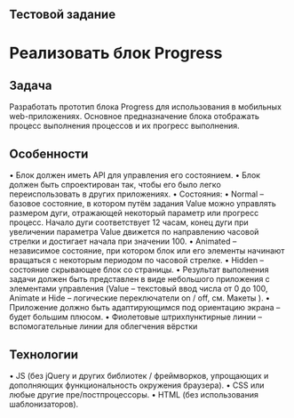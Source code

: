 ## Тестовой задание

# Реализовать блок Progress

## Задача

Разработать прототип блока Progress для использования в мобильных web-приложениях.
Основное предназначение блока отображать процесс выполнения процессов и их прогресс
выполнения.

## Особенности

• Блок должен иметь API для управления его состоянием.
• Блок должен быть спроектирован так, чтобы его было легко переиспользовать в
других приложениях.
• Состояния:
• Normal – базовое состояние, в котором путём задания Value можно управлять
размером дуги, отражающей некоторый параметр или прогресс процесс. Начало
дуги соответствует 12 часам, конец дуги при увеличении параметра Value
движется по направлению часовой стрелки и достигает начала при значении 100.
• Animated – независимое состояние, при котором блок или его элементы
начинают вращаться с некоторым периодом по часовой стрелке.
• Hidden – состояние скрывающее блок со страницы.
• Результат выполнения задачи должен быть представлен в виде небольшого
приложения с элементами управления (Value – текстовый ввод числа от 0 до 100,
Animate и Hide – логические переключатели on / off, см. Макеты ).
• Приложение должно быть адаптирующимся под ориентацию экрана – будет большим
плюсом.
• Фиолетовые штрихпунктирные линии – вспомогательные линии для облегчения
вёрстки

## Технологии

• JS (без jQuery и других библиотек / фреймворков, упрощающих и дополняющих
функциональность окружения браузера).
• CSS или любые другие пре/постпроцессоры.
• HTML (без использования шаблонизаторов).
